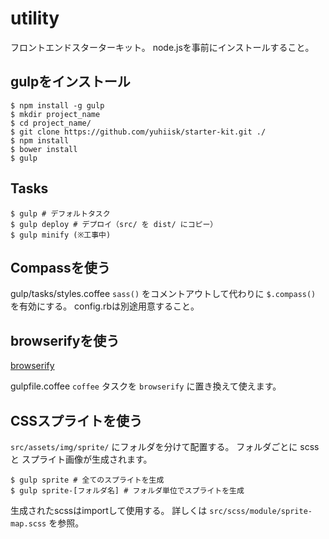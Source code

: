 utility
=======

フロントエンドスターターキット。
node.jsを事前にインストールすること。

## gulpをインストール

```
$ npm install -g gulp
$ mkdir project_name
$ cd project_name/
$ git clone https://github.com/yuhiisk/starter-kit.git ./
$ npm install
$ bower install
$ gulp
```

## Tasks
```
$ gulp # デフォルトタスク
$ gulp deploy # デプロイ（src/ を dist/ にコピー）
$ gulp minify (※工事中)
```

## Compassを使う

gulp/tasks/styles.coffee
`sass()` をコメントアウトして代わりに `$.compass()` を有効にする。
config.rbは別途用意すること。


## browserifyを使う

[browserify](http://browserify.org/)

gulpfile.coffee
`coffee` タスクを `browserify` に置き換えて使えます。

## CSSスプライトを使う

`src/assets/img/sprite/` にフォルダを分けて配置する。
フォルダごとに scss と スプライト画像が生成されます。

```
$ gulp sprite # 全てのスプライトを生成
$ gulp sprite-[フォルダ名] # フォルダ単位でスプライトを生成
```

生成されたscssはimportして使用する。
詳しくは `src/scss/module/sprite-map.scss` を参照。
